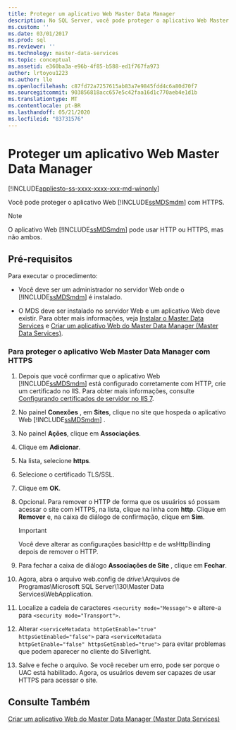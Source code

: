 ```yaml
---
title: Proteger um aplicativo Web Master Data Manager
description: No SQL Server, você pode proteger o aplicativo Web Master Data Manager com HTTPS. Você deve ser um administrador e o MDS deve estar instalado no servidor Web.
ms.custom: ''
ms.date: 03/01/2017
ms.prod: sql
ms.reviewer: ''
ms.technology: master-data-services
ms.topic: conceptual
ms.assetid: e360ba3a-e96b-4f85-b588-ed1f767fa973
author: lrtoyou1223
ms.author: lle
ms.openlocfilehash: c87fd72a7257615ab83a7e9845fdd4c6a80d70f7
ms.sourcegitcommit: 903856818acc657e5c42faa16d1c770aeb4e1d1b
ms.translationtype: MT
ms.contentlocale: pt-BR
ms.lasthandoff: 05/21/2020
ms.locfileid: "83731576"
---
```

# <a name="secure-a-master-data-manager-web-application"></a>Proteger um aplicativo Web Master Data Manager

[!INCLUDE[appliesto-ss-xxxx-xxxx-xxx-md-winonly](../../includes/appliesto-ss-xxxx-xxxx-xxx-md-winonly.md)]

  Você pode proteger o aplicativo Web [!INCLUDE[ssMDSmdm](../../includes/ssmdsmdm-md.md)] com HTTPS.  
  
> [!NOTE]  
>  O aplicativo Web [!INCLUDE[ssMDSmdm](../../includes/ssmdsmdm-md.md)] pode usar HTTP ou HTTPS, mas não ambos.  
  
## <a name="prerequisites"></a>Pré-requisitos  
 Para executar o procedimento:  
  
-   Você deve ser um administrador no servidor Web onde o [!INCLUDE[ssMDSmdm](../../includes/ssmdsmdm-md.md)] é instalado.  
  
-   O MDS deve ser instalado no servidor Web e um aplicativo Web deve existir. Para obter mais informações, veja [Instalar o Master Data Services](../../master-data-services/install-windows/install-master-data-services.md) e [Criar um aplicativo Web do Master Data Manager &#40;Master Data Services&#41;](../../master-data-services/install-windows/create-a-master-data-manager-web-application-master-data-services.md).  
  
### <a name="to-secure-the-master-data-manager-web-application-with-https"></a>Para proteger o aplicativo Web Master Data Manager com HTTPS  
  
1.  Depois que você confirmar que o aplicativo Web [!INCLUDE[ssMDSmdm](../../includes/ssmdsmdm-md.md)] está configurado corretamente com HTTP, crie um certificado no IIS. Para obter mais informações, consulte [Configurando certificados de servidor no IIS 7](https://technet.microsoft.com/library/cc732230\(WS.10\).aspx).  
  
2.  No painel **Conexões** , em **Sites**, clique no site que hospeda o aplicativo Web [!INCLUDE[ssMDSmdm](../../includes/ssmdsmdm-md.md)] .  
  
3.  No painel **Ações**, clique em **Associações**.  
  
4.  Clique em **Adicionar**.  
  
5.  Na lista, selecione **https**.  
  
6.  Selecione o certificado TLS/SSL.  
  
7.  Clique em **OK**.  
  
8.  Opcional. Para remover o HTTP de forma que os usuários só possam acessar o site com HTTPS, na lista, clique na linha com **http**. Clique em **Remover** e, na caixa de diálogo de confirmação, clique em **Sim**.  
  
    > [!IMPORTANT]  
    >  Você deve alterar as configurações basicHttp e de wsHttpBinding depois de remover o HTTP.  
  
9. Para fechar a caixa de diálogo **Associações de Site** , clique em **Fechar**.  
  
10. Agora, abra o arquivo web.config de *drive*:\Arquivos de Programas\Microsoft SQL Server\130\Master Data Services\WebApplication.  
  
11. Localize a cadeia de caracteres `<security mode="Message">` e altere-a para `<security mode="Transport">`.  

12. Alterar `<serviceMetadata httpGetEnable="true" httpsGetEnabled="false">` para `<serviceMetadata httpGetEnable="false" httpsGetEnabled="true">` para evitar problemas que podem aparecer no cliente do Silverlight.

13. Salve e feche o arquivo. Se você receber um erro, pode ser porque o UAC está habilitado. Agora, os usuários devem ser capazes de usar HTTPS para acessar o site.  

  
## <a name="see-also"></a>Consulte Também  
 [Criar um aplicativo Web do Master Data Manager &#40;Master Data Services&#41;](../../master-data-services/install-windows/create-a-master-data-manager-web-application-master-data-services.md)  
  
  
